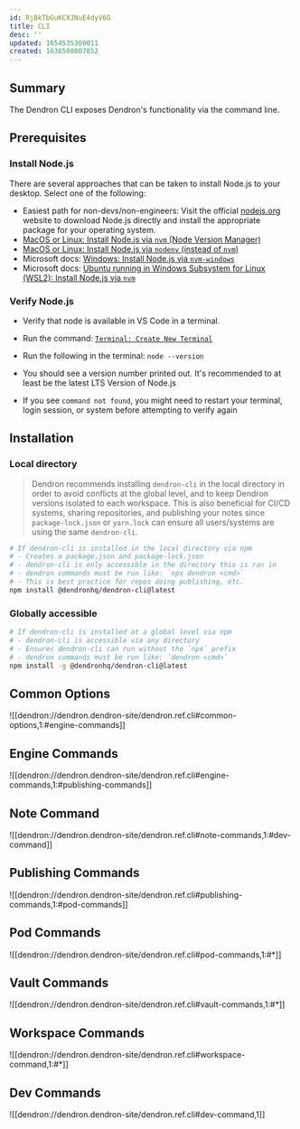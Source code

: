 ```yaml
---
id: RjBkTbGuKCXJNuE4dyV6G
title: CLI
desc: ''
updated: 1654535300011
created: 1636500007852
---
```


## Summary

The Dendron CLI exposes Dendron's functionality via the command line. 

## Prerequisites

### Install Node.js

There are several approaches that can be taken to install Node.js to your desktop. Select one of the following:

- Easiest path for non-devs/non-engineers: Visit the official [nodejs.org](https://nodejs.org/en/) website to download Node.js directly and install the appropriate package for your operating system.
- [MacOS or Linux: Install Node.js via `nvm` (Node Version Manager)](https://github.com/nvm-sh/nvm)
- [MacOS or Linux: Install Node.js via `nodenv` (instead of `nvm`)](https://github.com/nodenv/nodenv)
- Microsoft docs: [Windows: Install Node.js via `nvm-windows`](https://docs.microsoft.com/en-us/windows/dev-environment/javascript/nodejs-on-windows)
- Microsoft docs: [Ubuntu running in Windows Subsystem for Linux (WSL2): Install Node.js via `nvm`](https://docs.microsoft.com/en-us/windows/dev-environment/javascript/nodejs-on-wsl)

### Verify Node.js

- Verify that node is available in VS Code in a terminal.

- Run the command: [`Terminal: Create New Terminal`](https://code.visualstudio.com/docs/editor/integrated-terminal)
- Run the following in the terminal: `node --version`
- You should see a version number printed out. It's recommended to at least be the latest LTS Version of Node.js
- If you see `command not found`, you might need to restart your terminal, login session, or system before attempting to verify again

## Installation

### Local directory

> Dendron recommends installing `dendron-cli` in the local directory in order to avoid conflicts at the global level, and to keep Dendron versions isolated to each workspace. This is also beneficial for CI/CD systems, sharing repositories, and publishing your notes since `package-lock.json` or `yarn.lock` can ensure all users/systems are using the same `dendron-cli`.

```sh
# If dendron-cli is installed in the local directory via npm
# - Creates a package.json and package-lock.json
# - dendron-cli is only accessible in the directory this is ran in
# - dendron commands must be run like: `npx dendron <cmd>`
# - This is best practice for repos doing publishing, etc.
npm install @dendronhq/dendron-cli@latest
```

### Globally accessible

```sh
# If dendron-cli is installed at a global level via npm
# - dendron-cli is accessible via any directory
# - Ensures dendron-cli can run without the `npx` prefix
# - dendron commands must be run like: `dendron <cmd>`
npm install -g @dendronhq/dendron-cli@latest
```

## Common Options

![[dendron://dendron.dendron-site/dendron.ref.cli#common-options,1:#engine-commands]]

## Engine Commands

![[dendron://dendron.dendron-site/dendron.ref.cli#engine-commands,1:#publishing-commands]]

## Note Command

![[dendron://dendron.dendron-site/dendron.ref.cli#note-commands,1:#dev-command]]


## Publishing Commands

![[dendron://dendron.dendron-site/dendron.ref.cli#publishing-commands,1:#pod-commands]]

## Pod Commands

![[dendron://dendron.dendron-site/dendron.ref.cli#pod-commands,1:#*]]

## Vault Commands

![[dendron://dendron.dendron-site/dendron.ref.cli#vault-commands,1:#*]]

## Workspace Commands

![[dendron://dendron.dendron-site/dendron.ref.cli#workspace-command,1:#*]]

## Dev Commands

![[dendron://dendron.dendron-site/dendron.ref.cli#dev-command,1]]
